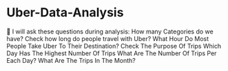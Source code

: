 # Uber-Data-Analysis
🚕 I will ask these questions during analysis:  How many Categories do we have? Check how long do people travel with Uber? What Hour Do Most People Take Uber To Their Destination? Check The Purpose Of Trips Which Day Has The Highest Number Of Trips What Are The Number Of Trips Per Each Day? What Are The Trips In The Month?
